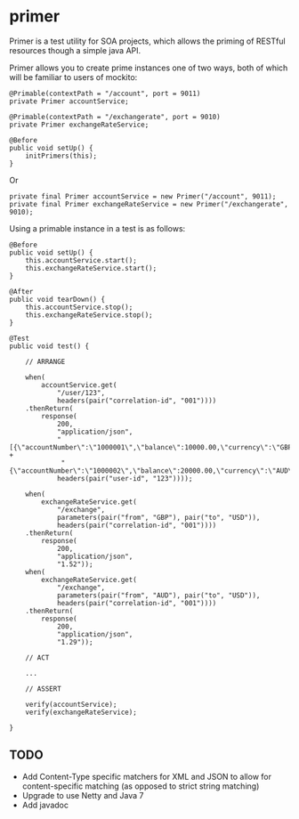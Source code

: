 
primer
======

Primer is a test utility for SOA projects, which allows the priming of RESTful resources though a simple java API.

Primer allows you to create prime instances one of two ways, both of which will be familiar to users of mockito:

    @Primable(contextPath = "/account", port = 9011)
    private Primer accountService;

    @Primable(contextPath = "/exchangerate", port = 9010)
    private Primer exchangeRateService;

    @Before
    public void setUp() {
        initPrimers(this);
    }

Or

    private final Primer accountService = new Primer("/account", 9011);
    private final Primer exchangeRateService = new Primer("/exchangerate", 9010);


Using a primable instance in a test is as follows:

    @Before
    public void setUp() {
        this.accountService.start();
        this.exchangeRateService.start();
    }

    @After
    public void tearDown() {
        this.accountService.stop();
        this.exchangeRateService.stop();
    }

    @Test
    public void test() {

        // ARRANGE

        when(
            accountService.get(
                "/user/123",
                headers(pair("correlation-id", "001"))))
        .thenReturn(
            response(
                200,
                "application/json",
                "[{\"accountNumber\":\"1000001\",\"balance\":10000.00,\"currency\":\"GBP\"}," +
                 "{\"accountNumber\":\"1000002\",\"balance\":20000.00,\"currency\":\"AUD\"}]",
                headers(pair("user-id", "123"))));

        when(
            exchangeRateService.get(
                "/exchange",
                parameters(pair("from", "GBP"), pair("to", "USD")),
                headers(pair("correlation-id", "001"))))
        .thenReturn(
            response(
                200,
                "application/json",
                "1.52"));
        when(
            exchangeRateService.get(
                "/exchange",
                parameters(pair("from", "AUD"), pair("to", "USD")),
                headers(pair("correlation-id", "001"))))
        .thenReturn(
            response(
                200,
                "application/json",
                "1.29"));

        // ACT

        ...

        // ASSERT

        verify(accountService);
        verify(exchangeRateService);

    }


TODO
------

 - Add Content-Type specific matchers for XML and JSON to allow for content-specific matching (as opposed to strict string matching)
 - Upgrade to use Netty and Java 7
 - Add javadoc